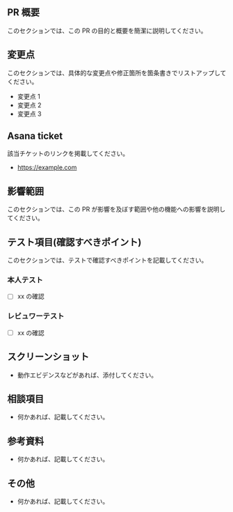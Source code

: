 ## PR 概要

このセクションでは、この PR の目的と概要を簡潔に説明してください。

## 変更点

このセクションでは、具体的な変更点や修正箇所を箇条書きでリストアップしてください。

- 変更点 1
- 変更点 2
- 変更点 3

## Asana ticket

該当チケットのリンクを掲載してください。

- https://example.com

## 影響範囲

このセクションでは、この PR が影響を及ぼす範囲や他の機能への影響を説明してください。

## テスト項目(確認すべきポイント)

このセクションでは、テストで確認すべきポイントを記載してください。

### 本人テスト

- [ ] xx の確認

### レビュワーテスト

- [ ] xx の確認

## スクリーンショット

- 動作エビデンスなどがあれば、添付してください。

## 相談項目

- 何かあれば、記載してください。

## 参考資料

- 何かあれば、記載してください。

## その他

- 何かあれば、記載してください。
